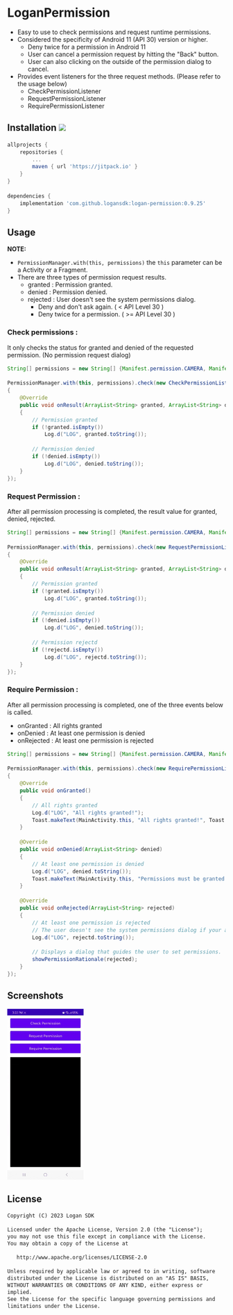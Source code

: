# LoganPermission

* Easy to use to check permissions and request runtime permissions.
* Considered the specificity of Android 11 (API 30) version or higher.
  - Deny twice for a permission in Android 11
  - User can cancel a permission request by hitting the "Back" button.
  - User can also clicking on the outside of the permission dialog to cancel.
* Provides event listeners for the three request methods. (Please refer to the usage below)
  - CheckPermissionListener
  - RequestPermissionListener
  - RequirePermissionListener

## Installation  [![](https://jitpack.io/v/logansdk/logan-permission.svg)](https://jitpack.io/v/logansdk/logan-permission.svg)

```gradle
allprojects {
    repositories {
        ...
        maven { url 'https://jitpack.io' }
    }
}

dependencies {
    implementation 'com.github.logansdk:logan-permission:0.9.25'
}
```

## Usage

**NOTE:** 

* `PermissionManager.with(this, permissions)` the `this` parameter can be a Activity or a Fragment.
* There are three types of permission request results.
  - granted : Permission granted.
  - denied : Permission denied.
  - rejected : User doesn't see the system permissions dialog.
    - Deny and don't ask again. ( < API Level 30 )
    - Deny twice for a permission. ( >= API Level 30 )

### Check permissions :

It only checks the status for granted and denied of the requested permission. (No permission request dialog)

```java
String[] permissions = new String[] {Manifest.permission.CAMERA, Manifest.permission.WRITE_EXTERNAL_STORAGE};

PermissionManager.with(this, permissions).check(new CheckPermissionListener()
{
    @Override
    public void onResult(ArrayList<String> granted, ArrayList<String> denied)
    {
        // Permission granted
        if (!granted.isEmpty())
            Log.d("LOG", granted.toString());

        // Permission denied
        if (!denied.isEmpty())
            Log.d("LOG", denied.toString());
    }
});
```

### Request Permission :

After all permission processing is completed, the result value for granted, denied, rejected.

```java
String[] permissions = new String[] {Manifest.permission.CAMERA, Manifest.permission.WRITE_EXTERNAL_STORAGE};

PermissionManager.with(this, permissions).check(new RequestPermissionListener()
{
    @Override
    public void onResult(ArrayList<String> granted, ArrayList<String> denied, ArrayList<String> rejected)
    {
        // Permission granted
        if (!granted.isEmpty())
            Log.d("LOG", granted.toString());

        // Permission denied
        if (!denied.isEmpty())
            Log.d("LOG", denied.toString());
            
        // Permission rejectd
        if (!rejectd.isEmpty())
            Log.d("LOG", rejectd.toString());
    }
});
```

### Require Permission :

After all permission processing is completed, one of the three events below is called.
 - onGranted : All rights granted
 - onDenied : At least one permission is denied
 - onRejected : At least one permission is rejected

```java
String[] permissions = new String[] {Manifest.permission.CAMERA, Manifest.permission.WRITE_EXTERNAL_STORAGE};

PermissionManager.with(this, permissions).check(new RequirePermissionListener()
{
    @Override
    public void onGranted()
    {
        // All rights granted
        Log.d("LOG", "All rights granted!");
        Toast.makeText(MainActivity.this, "All rights granted!", Toast.LENGTH_SHORT).show();
    }

    @Override
    public void onDenied(ArrayList<String> denied)
    {
        // At least one permission is denied
        Log.d("LOG", denied.toString());
        Toast.makeText(MainActivity.this, "Permissions must be granted.", Toast.LENGTH_SHORT).show();
    }

    @Override
    public void onRejected(ArrayList<String> rejected)
    {
        // At least one permission is rejected
        // The user doesn't see the system permissions dialog if your app requests that permission again.
        Log.d("LOG", rejectd.toString());
        
        // Displays a dialog that guides the user to set permissions.
        showPermissionRationale(rejected);
    }
});
```

## Screenshots
<img src="screenshots/permission.gif" width="35%"/>

## License

```
Copyright (C) 2023 Logan SDK

Licensed under the Apache License, Version 2.0 (the "License");
you may not use this file except in compliance with the License.
You may obtain a copy of the License at

   http://www.apache.org/licenses/LICENSE-2.0

Unless required by applicable law or agreed to in writing, software
distributed under the License is distributed on an "AS IS" BASIS,
WITHOUT WARRANTIES OR CONDITIONS OF ANY KIND, either express or implied.
See the License for the specific language governing permissions and
limitations under the License.
```
